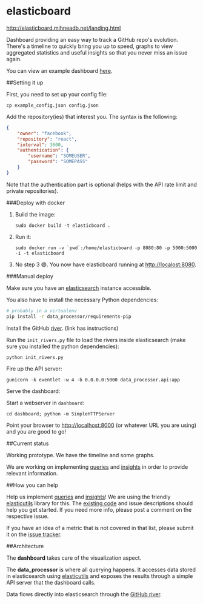 elasticboard
============

http://elasticboard.mihneadb.net/landing.html

Dashboard providing an easy way to track a GitHub repo's evolution. There's a timeline to quickly bring you up to
speed, graphs to view aggregated statistics and useful insights
so that you never miss an issue again.

You can view an example dashboard
[here](http://elasticboard.mihneadb.net/#/gabrielfalcao/lettuce).

##Setting it up

First, you need to set up your config file:

    cp example_config.json config.json

Add the repository(ies) that interest you. The syntax is the following:

```json
{
    "owner": "facebook",
    "repository": "react",
    "interval": 3600,
    "authentication": {
        "username": "SOMEUSER",
        "password": "SOMEPASS"
    }
}
```

Note that the authentication part is optional (helps with the API rate limit
and private repositories).

###Deploy with docker

1. Build the image:

     ```sudo docker build -t elasticboard .```

2. Run it:

    ```sudo docker run -v `pwd`:/home/elasticboard -p 8080:80 -p 5000:5000 -i -t elasticboard```

3. No step 3 :smile:. You now have elasticboard running at
[http://localost:8080](http://localhost:8080).


###Manual deploy


Make sure you have an [elasticsearch](http://www.elasticsearch.org/download)
instance accessible.

You also have to install the necessary Python dependencies:

```bash
# probably in a virtualenv
pip install -r data_processor/requirements-pip
```

Install the GitHub [river](https://github.com/uberVU/elasticsearch-river-github). (link has instructions)


Run the `init_rivers.py` file to load the rivers inside elasticsearch (make sure you
installed the python dependencies):

```bash
python init_rivers.py
```

Fire up the API server:

	gunicorn -k eventlet -w 4 -b 0.0.0.0:5000 data_processor.api:app


Serve the dashboard:

Start a webserver in `dashboard`:

    cd dashboard; python -m SimpleHTTPServer

Point your browser to [http://localhost:8000](http://localhost:8000)
(or whatever URL you are using) and you are good to go!



##Current status

Working prototype. We have the timeline and some graphs.

We are working on implementing
[queries](https://github.com/uberVU/elasticboard/issues?labels=query&page=1&state=open) and [insights](https://github.com/uberVU/elasticboard/wiki/Insights)
in order to provide relevant information.

##How you can help

Help us implement
[queries](https://github.com/uberVU/elasticboard/issues?labels=query&page=1&state=open) and [insights](https://github.com/uberVU/elasticboard/wiki/Insights)!
We are using the friendly
[elasticutils](http://elasticutils.readthedocs.org/en/latest/) library for this.
The
[existing code](https://github.com/uberVU/elasticboard/blob/master/data_processor/queries.py)
and issue descriptions should help you get started. If you need more
info, please post a comment on the respective issue.

If you have an idea of a metric that is not covered in that list,
please submit it on the [issue tracker](https://github.com/uberVU/elasticboard/issues).


##Architecture

The **dashboard** takes care of the visualization aspect.

The **data_processor** is where all querying happens. It accesses data stored in
elasticsearch using [elasticutils](http://elasticutils.readthedocs.org/en/latest/)
and exposes the results through a simple API server that the dashboard calls.

Data flows directly into elasticsearch through the
[GitHub river](https://github.com/uberVU/elasticsearch-river-github).
